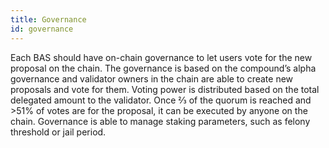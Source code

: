 ```yaml
---
title: Governance
id: governance
---
```


Each BAS should have on-chain governance to let users vote for the new proposal on the chain. 
The governance is based on the compound’s alpha governance and validator owners in the chain are able to create new proposals and vote for them. 
Voting power is distributed based on the total delegated amount to the validator. 
Once ⅔ of the quorum is reached and >51% of votes are for the proposal, it can be executed by anyone on the chain. 
Governance is able to manage staking parameters, such as felony threshold or jail period.